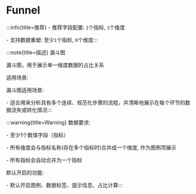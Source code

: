 # Funnel

:::info{title=推荐}
\- 推荐字段配置: `1`个指标, `1`个维度

\- 支持数据重塑: 至少`1`个指标, `0`个维度:::

:::note{title=描述}
漏斗图



漏斗图，用于展示单一维度数据的占比关系

适用场景:

漏斗图适用场景:

\- 适合用来分析具有多个连续、规范化步骤的流程，并清晰地展示在每个环节的数据流失或转化情况:::

:::warning{title=Warning}
数据要求:

\- 至少1个数值字段（指标）

\- 所有维度会与指标名称(存在多个指标时)合并成一个维度, 作为图例项展示

\- 所有指标会自动合并为一个指标

默认开启的功能:

\- 默认开启图例、数据标签、提示信息、占比计算:::

